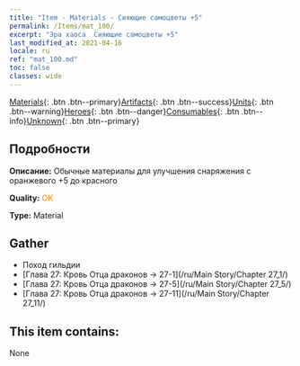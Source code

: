 ```yaml
---
title: "Item - Materials - Сияющие самоцветы +5"
permalink: /Items/mat_100/
excerpt: "Эра хаоса  Сияющие самоцветы +5"
last_modified_at: 2021-04-16
locale: ru
ref: "mat_100.md"
toc: false
classes: wide
---
```

 [Materials](/ru/Items/){: .btn .btn--primary}[Artifacts](/ru/Items/Artifacts/){: .btn .btn--success}[Units](/ru/Items/Units/){: .btn .btn--warning}[Heroes](/ru/Items/Heroes/){: .btn .btn--danger}[Consumables](/ru/Items/Consumables/){: .btn .btn--info}[Unknown](/ru/Items/Unknown/){: .btn .btn--primary}

## Подробности
 **Описание:** Обычные материалы для улучшения снаряжения c оранжевого +5 до красного

 **Quality:** <span style="color: #FF8C00">OK</span>

 **Type:** Material

## Gather

*    Поход гильдии 
*    [Глава 27: Кровь Отца драконов -> 27-1](/ru/Main Story/Chapter 27_1/) 
*    [Глава 27: Кровь Отца драконов -> 27-5](/ru/Main Story/Chapter 27_5/) 
*    [Глава 27: Кровь Отца драконов -> 27-11](/ru/Main Story/Chapter 27_11/) 

## This item contains:

  None

